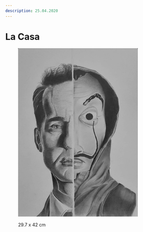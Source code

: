 ```yaml
---
description: 25.04.2020
---
```


# La Casa

<figure><img src="../.gitbook/assets/casa.jpg" alt="" width="375"><figcaption><p>29.7 x 42 cm</p></figcaption></figure>
